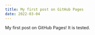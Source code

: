 ```yaml
---
title: My first post on GitHub Pages
date: 2022-03-04
---
```

My first post on GitHub Pages!
It is tested.
